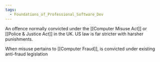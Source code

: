 ```yaml
---
tags:
  - Foundations_of_Professional_Software_Dev
---
```

An offence normally convicted under the [[Computer Misuse Act]] or [[Police & Justice Act]] in the UK. US law is far stricter with harsher punishments.

When misuse pertains to [[Computer Fraud]], is convicted under existing anti-fraud legislation